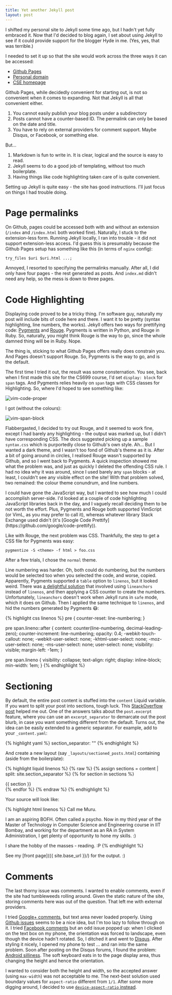 ```yaml
---
title: Yet another Jekyll post
layout: post
---
```


I shifted my personal site to Jekyll some time ago, but I hadn't yet fully
embraced it. Now that I'd decided to blog again, I set about using Jekyll to see
if it could provide support for the blogger Hyde in me. (Yes, yes, that was
terrible.)

I needed to set it up so that the site would work across the three ways it can
be accessed:

- [Github Pages](http://murukeshm.github.io)
- [Personal domain](http://murukesh.me)
- [CSE homepage](https://www.cse.iitb.ac.in/~murukesh)

Github Pages, while decidedly convenient for starting out, is not so convenient
when it comes to expanding. Not that Jekyll is all that convenient either.

1. You cannot easily publish your blog posts under a subdirectory
2. Posts cannot have a counter-based ID. The permalink can only be based on the
   date and title.
3. You have to rely on external providers for comment support. Maybe Disqus, or
   Facebook, or something else.

But... 

1. Markdown is fun to write in. It is clear, logical and the source is easy to
   read.
2. Jekyll seems to do a good job of templating, without too much boilerplate. 
3. Having things like code highlighting taken care of is quite convenient.

Setting up Jekyll is quite easy - the site has good instructions. I'll just
focus on things I had trouble doing.

<!-- section -->

# Page permalinks

On Github, pages could be accessed both with and without an extension (`/index`
and `/index.html` both worked fine). Naturally, I stuck to the extension-less
form. Running Jekyll locally, I ran into trouble - it did not support
extension-less access. I'd guess this is presumably because the Github Pages
setup has something like this (in terms of `nginx` config):

    try_files $uri $uri.html ...;

Annoyed, I resorted to specifying the permalinks manually. After all, I did only
have four pages - the rest generated as posts. And `index.md` didn't need any
help, so the mess is down to three pages.

<!-- section -->

# Code Highlighting

Displaying code proved to be a tricky thing. I'm software guy, naturally my post
will include bits of code here and there. I want it to be pretty (syntax
highlighting, line numbers, the works). Jekyll offers two ways for prettifying
code: [Pygments] and [Rouge]. Pygments is written in Python, and Rouge in Ruby.
So, naturally, you might think Rouge is the way to go, since the whole damned
thing will be in Ruby. Nope.

The thing is, sticking to what Github Pages offers really does constrain you.
And Pages doesn't support Rouge. So, Pygments is the way to go, and is the
default.

The first time I tried it out, the result was some consternation. You see, back
when I first made this site for the CS699 course, I'd set `display: block` for
`span` tags. And Pygments relies heavily on `span` tags with CSS classes for
Highlighting. So, where I'd hoped to see something like:

![vim-code-proper]({{site.base-url}}/images/jekyll/proper.png)

I got (without the colours):

![vim-span-block]({{site.base-url}}/images/jekyll/span.png)

Flabbergasted, I decided to try out Rouge, and it seemed to work fine, except I
had barely any highlighting - the output was marked up, but I didn't have
corresponding CSS. The docs suggested picking up a sample `syntax.css` which is
purportedly close to Github's own style. Ah... But I wanted a dark theme, and I
wasn't too fond of Github's theme as it is. After a bit of going around in
circles, I realised Rouge wasn't supported by Github, and so I went back to
Pygments. A quick inspection showed me what the problem was, and just as quickly
I deleted the offending CSS rule. I had no idea why it was around, since I used
barely any `span` blocks - at least, I couldn't see any visible effect on the
site! With that problem solved, two remained: the colour theme conundrum, and
line numbers.

<aside markdown="1">
I could have gone the JavaScript way, but I wanted to see how much I could
accomplish server-side. I'd looked at a couple of code highlighting JavaScript
libraries back in the day, and I vaguely recall deciding them to be not worth
the effort. Plus, Pygments and Rouge both supported VimScript (or VimL, as you
may prefer to call it), whereas whatever library Stack Exchange used didn't
(it's [Google Code Prettify](https://github.com/google/code-prettify)).
</aside>

Like with Rouge, the next problem was CSS. Thankfully, the step to get a CSS
file for Pygments was easy:

    pygmentize -S <theme> -f html > foo.css

After a few trials, I chose the `normal` theme.

Line numbering was harder. Oh, both could do numbering, but the numbers would be
selected too when you selected the code, and worse, copied. Apparently, Pygments
supported a `table` option to `linenos`, but it looked weird. There was [a
delightful solution](proper-line-numbers) that involved using `lineanchors`
instead of `linenos`, and then applying a CSS counter to create the numbers.
Unfortunately, `lineanchors` doesn't work when Jekyll runs in `safe` mode, which
it does on Github. Then I applied the same technique to `linenos`, and hid the
numbers generated by Pygments :mask::

{% highlight css linenos %}
pre {
    counter-reset: line-numbering;
}

pre span.lineno::after {
	content: counter(line-numbering, decimal-leading-zero);
	counter-increment: line-numbering;
	opacity: 0.4;
	-webkit-touch-callout: none;
	-webkit-user-select: none;
	-khtml-user-select: none;
	-moz-user-select: none;
	-ms-user-select: none;
	user-select: none;
	visibility: visible;
	margin-left: -1em;
}

pre span.lineno {
	visibility: collapse;
	text-align: right;
	display: inline-block;
	min-width: 1em;
}
{% endhighlight %}

<!-- section -->

# Sectioning

By default, the entire post content is stuffed into the `content` Liquid
variable. If you want to split your post into sections, tough luck. This
[StackOverflow post](http://stackoverflow.com/q/26395044/2072269) helped me out.
One of the answers talks about the `post.excerpt` feature, where you can use an
`excerpt_separator` to demarcate out the post blurb, in case you want something
different from the default. Turns out, the idea can be easily extended to a
generic separator. For example, add to your `_content.yaml`:

{% highlight yaml %}
section_separator: "<!-- section -->"
{% endhighlight %}

And create a new layout (say `_layouts/sectioned_posts.html`) containing (aside
from the boilerplate):

{% highlight liquid linenos %}
{% raw %}
{% assign sections = content | split: site.section_separator %}
{% for section in sections %}
<section>
{{ section }}
</section>
{% endfor %}
{% endraw %}
{% endhighlight %}

Your source will look like:

{% highlight html linenos %}
Call me Muru.

<!-- section -->

I am an aspiring BOFH. Often called a psycho. Now in my third year of the Master
of Technology in Computer Science and Engineering course in IIT Bombay, and
working for the department as an RA in System Administration, I get plenty of
opportunity to hone my skills. :)

<!-- section -->

I share the hobby of the masses - reading. :P
{% endhighlight %}

See my [front page]({{ site.base_url }}/) for the output. :)

<!-- section -->

# Comments

The last thorny issue was comments. I wanted to enable comments, even if the
site had tumbleweeds rolling around. Given the static nature of the site,
storing comments here was out of the question. That left me with external
providers.

I tried [Google+ comments], but text area never loaded
properly. Using [Github issues] seems to be a nice idea, but I'm too lazy to
follow through on it. I tried [Facebook comments] but an odd issue
popped up: when I clicked on the text box on my phone, the orientation was
forced to landscape, even though the device hadn't rotated. So, I ditched it and
went to [Disqus]. After styling it nicely, I opened my phone to test … and ran
into the same problem. Soon after posting on the Disqus forums, I found the
problem: [Android silliness]. The soft keyboard eats in to the page display area,
thus changing the height and hence the orientation.

I wanted to consider both the height and width, so the accepted answer (using
`max-width`) was not acceptable to me. The next-best solution used boundary
values for `aspect-ratio` different from `1/1`. After some more digging around,
I decided to use [`device-aspect-ratio` instead][my-answer].

[pygments]: http://pygments.org/
[rouge]: https://github.com/jneen/rouge
[proper-line-numbers]: http://drewsilcock.co.uk/proper-linenumbers/
[google+ comments]: http://browsingthenet.blogspot.in/2013/04/google-plus-comments-on-any-website.html
[github issues]: http://ivanzuzak.info/2011/02/18/github-hosted-comments-for-github-hosted-blogs.html
[facebook comments]: https://developers.facebook.com/docs/plugins/comments
[disqus]: https://disqus.com/admin/universalcode
[android silliness]: http://stackoverflow.com/q/8883163/2072269
[my-answer]: http://stackoverflow.com/a/32421098/2072269
